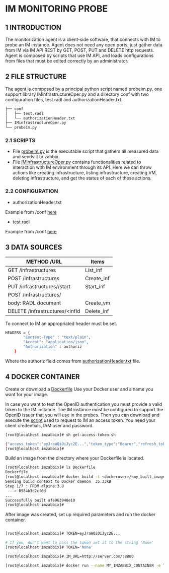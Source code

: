 # IM MONITORING PROBE

## 1	INTRODUCTION

The monitorization agent is a client-side software, that connects with IM to probe an IM instance. Agent does not need any open ports, just gather data from IM via IM API REST by GET, POST, PUT and DELETE http requests. Agent is composed by scripts that use IM API, and loads configurations from files that must be edited correctly by an administrator.

## 2	FILE STRUCTURE

The agent is composed by a principal python script named probeim.py, one support library IMinfrastructureOper.py and a directory conf with two configuration files, test.radl and authorizationHeader.txt.

```sh
├── conf
│   ├── test.radl
│   └── authorizationHeader.txt
├── IMinfrastructureOper.py
└── probeim.py
```

### 2.1	SCRIPTS

* File [probeim.py](https://github.com/grycap/im/blob/master/monitoring/probeim.py) is the executable script that gathers all measured data and sends it to zabbix.
* File [IMinfrastructureOper.py](https://github.com/grycap/im/blob/master/monitoring/IMinfrastructureOper.py) contains functionalities related to interaction with IM environment through its API. Here we can throw actions like creating infrastructure, listing infrastructure, creating VM, deleting infrastructure, and get the status of each of these actions.

### 2.2	CONFIGURATION

* authorizationHeader.txt

Example from /conf [here](https://github.com/grycap/im/blob/master/monitoring/conf/authorizationHeader.txt)

* test.radl

Example from /conf [here](https://github.com/grycap/im/blob/master/monitoring/conf/test.radl)

## 3	DATA SOURCES

| METHOD /URL| Items|
| ------ | ------ |
| GET /infrastructures| List_inf |
| POST /infrastructures| Create_inf |
| PUT /infrastructures/<infId>/start | Start_inf |
| POST /infrastructures/<infId>
 body:	RADL document | Create_vm |
| DELETE /infrastructures/<infId|Delete_inf |


To connect to IM an appropriated header must be set.
```sh
HEADERS = {
        "Content-Type" : "text/plain",
        "Accept": "application/json",
        "Authorization" : authoriz
    }
 ```
Where the authoriz field comes from [authorizationHeader.txt](https://github.com/grycap/im/blob/master/monitoring/conf/authorizationHeader.txt) file.

## 4	DOCKER CONTAINER

Create or download a [Dockerfile](https://github.com/grycap/im/blob/master/monitoring/Dockerfile)  Use your Docker user and a name you want for your image.

In case you want to test the OpenID authentication you must provide a valid token to the IM instance. The IM instance must be configured to support the OpenID issuer that you will use in the probes. Then you can download and execute the [script](https://github.com/grycap/im/blob/master/monitoring/get-access-token.sh) used to request to IM an access token. You need your client credentials, IAM user and password.

```sh
[root@localhost imzabbix]# sh get-access-token.sh 

{"access_token":"eyJraWQiOiJyc2E...","token_type":"Bearer","refresh_token":"eyJhbGciOiJub25lIn0.eyJqd...","expires_in":3599,"scope":"address phone openid email profile offline_access","id_token":"eyJraWQiOi..."}
[root@localhost imzabbix]# 

```
Build an image from the directory where your Dockerfile is located.

```sh
[root@localhost imzabbix]# ls Dockerfile 
Dockerfile
[root@localhost imzabbix]# docker build -t <dockeruser>/<my_built_image> .
Sending build context to Docker daemon  35.33kB
Step 1/7 : FROM alpine:3.8
 ---> 0584b3d2cf6d
...
Successfully built afe963948e10
[root@localhost imzabbix]# 

```

After image was created, set up required parameters and run the docker container.

```sh

[root@localhost imzabbix]# TOKEN=eyJraWQiOiJyc2E...

# If you  don't want to pass the token set it to the string 'None'
[root@localhost imzabbix]# TOKEN='None'

[root@localhost imzabbix]# IM_URL=http://server.com/:8800

[root@localhost imzabbix]# docker run --name MY_IMZABBIX_CONTAINER -e TOKEN=$TOKEN -e IM_URL=$IM_URL -d <dockeruser>/<my_built_image>

```